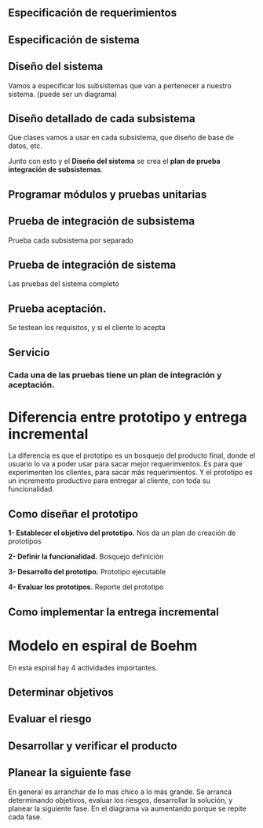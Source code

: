 ## Especificación de requerimientos

## Especificación de sistema

## Diseño del sistema

Vamos a especificar los subsistemas que van a pertenecer a nuestro sistema. (puede ser un diagrama)

## Diseño detallado de cada subsistema

Que clases vamos a usar en cada subsistema, que diseño de base de datos, etc.

Junto con esto y el **Diseño del sistema** se crea el **plan de prueba integración de subsistemas**.

## Programar módulos y pruebas unitarias

## Prueba de integración de subsistema

Prueba cada subsistema por separado

## Prueba de integración de sistema

Las pruebas del sistema completo

## Prueba aceptación.

Se testean los requisitos, y si el cliente lo acepta

## Servicio

### Cada una de las pruebas tiene un plan de integración y aceptación.

# Diferencia entre prototipo y entrega incremental

La diferencia es que el prototipo es un bosquejo del producto final, donde el usuario lo va a poder usar para sacar mejor requerimientos.
Es para que experimenten los clientes, para sacar más requerimientos.
Y el prototipo es un incremento productivo para entregar al cliente, con toda su funcionalidad.

## Como diseñar el prototipo

**1- Establecer el objetivo del prototipo.**
Nos da un plan de creación de prototipos

**2- Definir la funcionalidad.**
Bosquejo definición

**3- Desarrollo del prototipo.**
Prototipo ejecutable

**4- Evaluar los prototipos.**
Reporte del prototipo

## Como implementar la entrega incremental

# Modelo en espiral de Boehm

En esta espiral hay 4 actividades importantes.

## Determinar objetivos

## Evaluar el riesgo

## Desarrollar y verificar el producto

## Planear la siguiente fase

En general es arranchar de lo mas chico a lo más grande.
Se arranca determinando objetivos, evaluar los riesgos, desarrollar la solución, y planear la siguiente fase.
En el diagrama va aumentando porque se repite cada fase.
